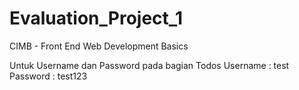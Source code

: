 # Evaluation_Project_1
CIMB - Front End Web Development Basics


Untuk Username dan Password pada bagian Todos
Username  : test
Password  : test123
